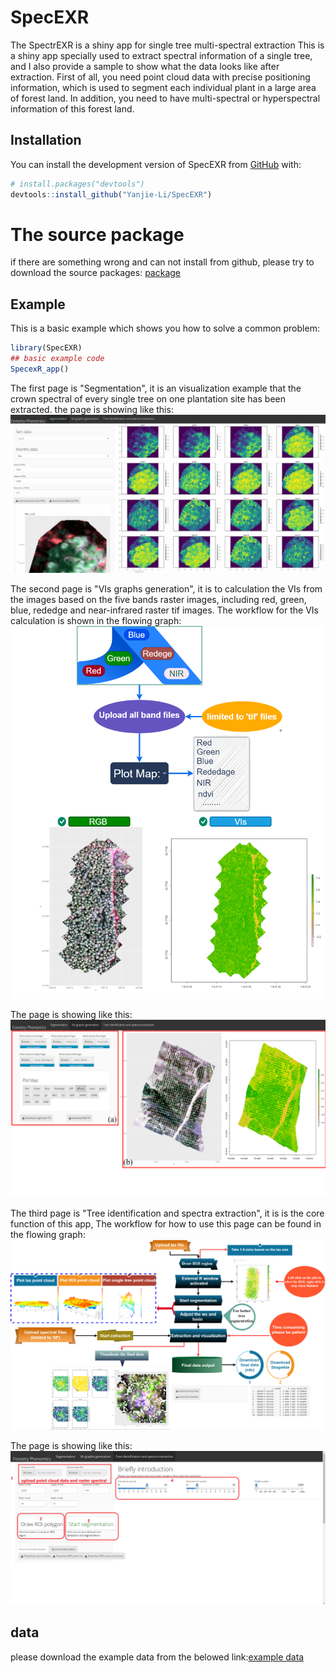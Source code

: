 
# SpecEXR

<!-- badges: start -->
<!-- badges: end -->

The SpectrEXR is a shiny app for single tree multi-spectral extraction This is a shiny app specially used to extract spectral information of a single tree, and I also provide a sample to show what the data looks like after extraction.
First of all, you need point cloud data with precise positioning information, which is used to segment each individual plant in a large area of forest land. In addition, you need to have multi-spectral or hyperspectral information of this forest land.


## Installation

You can install the development version of SpecEXR from [GitHub](https://github.com/) with:

``` r
# install.packages("devtools")
devtools::install_github("Yanjie-Li/SpecEXR")
```
# The source package

if there are something wrong and can not install from github, please try to download the source packages: [package](/source-package/SpecEXR_1.0.tar.gz)




## Example

This is a basic example which shows you how to solve a common problem:

``` r
library(SpecEXR)
## basic example code
SpecexR_app()

```
The first page is "Segmentation", it is an visualization  example that the crown spectral of every single tree on one  plantation site has been extracted. the page is showing like this:
![Screen](/images/segeme2.gif)

The second page is "VIs graphs generation", it is to calculation the VIs from the images based on the five bands raster images, including red, green, blue, rededge and near-infrared raster tif images. 
The workflow for the VIs calculation is shown in the flowing graph:
![Screenshot](/images/VIs.png)



The page is showing like this:
![Screenshot](/images/figure2.png)

The third page is "Tree identification and spectra extraction", it is is the core function of this app, The workflow for how to use this page can be found in the flowing graph:
![Screenshot](/images/treese.png)

The page is showing like this:
![Screenshot](/images/figr23.png)

## data

please download the example data from the belowed link:[example data](https://www.dropbox.com/sh/dncqmm0eh7ek7sw/AADgg3bgyHGz5HWa-I9wLQxra?dl=0)

